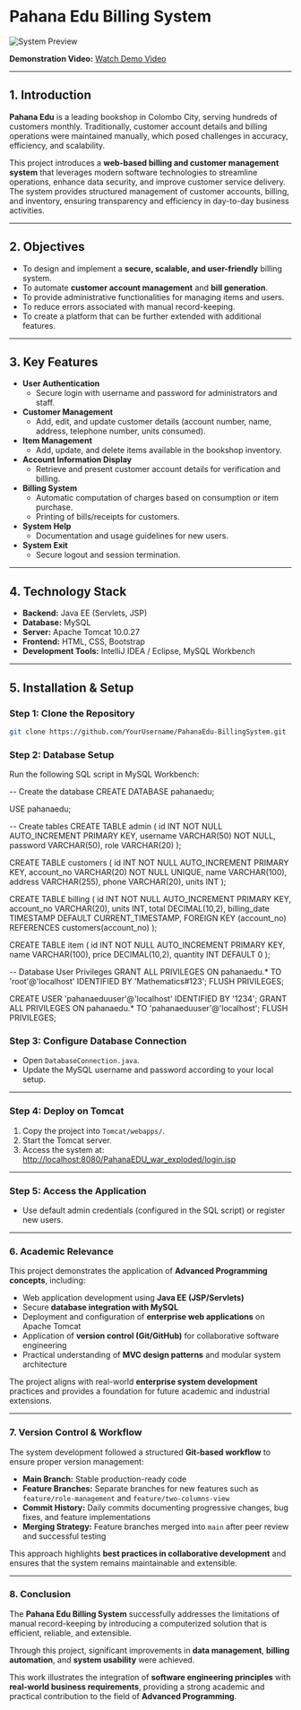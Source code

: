 # Pahana Edu Billing System

![System Preview](https://github.com/user-attachments/assets/2e7badb4-16b1-4a22-b234-9c8816157641)

**Demonstration Video:** [Watch Demo Video](https://drive.google.com/file/d/1UhDcKnImDZrpr0Ql2J2iwh3GAJS42K1a/view?usp=drive_link)

---

## 1. Introduction

**Pahana Edu** is a leading bookshop in Colombo City, serving hundreds of customers monthly. Traditionally, customer account details and billing operations were maintained manually, which posed challenges in accuracy, efficiency, and scalability.  

This project introduces a **web-based billing and customer management system** that leverages modern software technologies to streamline operations, enhance data security, and improve customer service delivery. The system provides structured management of customer accounts, billing, and inventory, ensuring transparency and efficiency in day-to-day business activities.

---

## 2. Objectives

- To design and implement a **secure, scalable, and user-friendly** billing system.  
- To automate **customer account management** and **bill generation**.  
- To provide administrative functionalities for managing items and users.  
- To reduce errors associated with manual record-keeping.  
- To create a platform that can be further extended with additional features.  

---

## 3. Key Features

- **User Authentication**
  - Secure login with username and password for administrators and staff.  
- **Customer Management**
  - Add, edit, and update customer details (account number, name, address, telephone number, units consumed).  
- **Item Management**
  - Add, update, and delete items available in the bookshop inventory.  
- **Account Information Display**
  - Retrieve and present customer account details for verification and billing.  
- **Billing System**
  - Automatic computation of charges based on consumption or item purchase.  
  - Printing of bills/receipts for customers.  
- **System Help**
  - Documentation and usage guidelines for new users.  
- **System Exit**
  - Secure logout and session termination.  

---

## 4. Technology Stack

- **Backend:** Java EE (Servlets, JSP)  
- **Database:** MySQL  
- **Server:** Apache Tomcat 10.0.27  
- **Frontend:** HTML, CSS, Bootstrap  
- **Development Tools:** IntelliJ IDEA / Eclipse, MySQL Workbench  

---

## 5. Installation & Setup

### Step 1: Clone the Repository
```bash
git clone https://github.com/YourUsername/PahanaEdu-BillingSystem.git
```

### Step 2: Database Setup

Run the following SQL script in MySQL Workbench:


-- Create the database
CREATE DATABASE pahanaedu;

USE pahanaedu;

-- Create tables
CREATE TABLE admin (
    id INT NOT NULL AUTO_INCREMENT PRIMARY KEY,
    username VARCHAR(50) NOT NULL,
    password VARCHAR(50),
    role VARCHAR(20)
);

CREATE TABLE customers (
    id INT NOT NULL AUTO_INCREMENT PRIMARY KEY,
    account_no VARCHAR(20) NOT NULL UNIQUE,
    name VARCHAR(100),
    address VARCHAR(255),
    phone VARCHAR(20),
    units INT
);

CREATE TABLE billing (
    id INT NOT NULL AUTO_INCREMENT PRIMARY KEY,
    account_no VARCHAR(20),
    units INT,
    total DECIMAL(10,2),
    billing_date TIMESTAMP DEFAULT CURRENT_TIMESTAMP,
    FOREIGN KEY (account_no) REFERENCES customers(account_no)
);

CREATE TABLE item (
    id INT NOT NULL AUTO_INCREMENT PRIMARY KEY,
    name VARCHAR(100),
    price DECIMAL(10,2),
    quantity INT DEFAULT 0
);

-- Database User Privileges
GRANT ALL PRIVILEGES ON pahanaedu.* TO 'root'@'localhost' IDENTIFIED BY 'Mathematics#123';
FLUSH PRIVILEGES;

CREATE USER 'pahanaeduuser'@'localhost' IDENTIFIED BY '1234';
GRANT ALL PRIVILEGES ON pahanaedu.* TO 'pahanaeduuser'@'localhost';
FLUSH PRIVILEGES;

### Step 3: Configure Database Connection

- Open `DatabaseConnection.java`.  
- Update the MySQL username and password according to your local setup.

---

### Step 4: Deploy on Tomcat

1. Copy the project into `Tomcat/webapps/`.  
2. Start the Tomcat server.  
3. Access the system at:  
   [http://localhost:8080/PahanaEDU_war_exploded/login.jsp](http://localhost:8080/PahanaEDU_war_exploded/login.jsp)

---

### Step 5: Access the Application

- Use default admin credentials (configured in the SQL script) or register new users.

---

### 6. Academic Relevance

This project demonstrates the application of **Advanced Programming concepts**, including:

- Web application development using **Java EE (JSP/Servlets)**  
- Secure **database integration with MySQL**  
- Deployment and configuration of **enterprise web applications** on Apache Tomcat  
- Application of **version control (Git/GitHub)** for collaborative software engineering  
- Practical understanding of **MVC design patterns** and modular system architecture  

The project aligns with real-world **enterprise system development** practices and provides a foundation for future academic and industrial extensions.

---

### 7. Version Control & Workflow

The system development followed a structured **Git-based workflow** to ensure proper version management:

- **Main Branch:** Stable production-ready code  
- **Feature Branches:** Separate branches for new features such as `feature/role-management` and `feature/two-columns-view`  
- **Commit History:** Daily commits documenting progressive changes, bug fixes, and feature implementations  
- **Merging Strategy:** Feature branches merged into `main` after peer review and successful testing  

This approach highlights **best practices in collaborative development** and ensures that the system remains maintainable and extensible.

---

### 8. Conclusion

The **Pahana Edu Billing System** successfully addresses the limitations of manual record-keeping by introducing a computerized solution that is efficient, reliable, and extensible.  

Through this project, significant improvements in **data management**, **billing automation**, and **system usability** were achieved.  

This work illustrates the integration of **software engineering principles** with **real-world business requirements**, providing a strong academic and practical contribution to the field of **Advanced Programming**.
